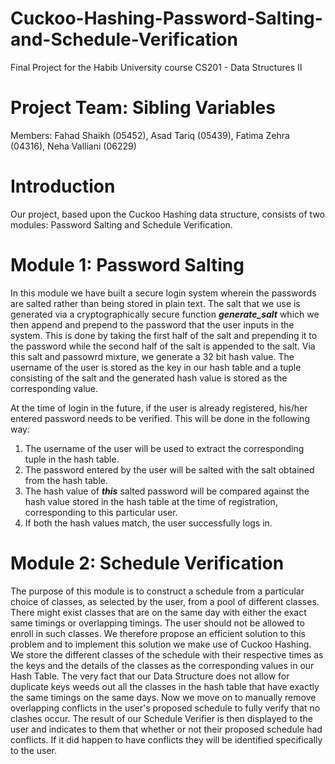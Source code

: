# Cuckoo-Hashing-Password-Salting-and-Schedule-Verification
Final Project for the Habib University course CS201 - Data Structures II

# Project Team: Sibling Variables
Members: Fahad Shaikh (05452), Asad Tariq (05439), Fatima Zehra (04316), Neha Valliani (06229)

# Introduction
Our project, based upon the Cuckoo Hashing data structure, consists of two modules: Password Salting and Schedule Verification.

# Module 1: Password Salting
In this module we have built a secure login system wherein the passwords are salted rather than being stored in plain text. The salt that we use is generated via a cryptographically secure function ***generate_salt*** which we then append and prepend to the password that the user inputs in the system. This is done by taking the first half of the salt and prepending it to the password while the second half of the salt is appended to the salt. Via this salt and passowrd mixture, we generate a 32 bit hash value. The username of the user is stored as the key in our hash table and a tuple consisting of the salt and the generated hash value is stored as the corresponding value.

At the time of login in the future, if the user is already registered, his/her entered password needs to be verified. This will be done in the following way:
1. The username of the user will be used to extract the corresponding tuple in the hash table.
2. The password entered by the user will be salted with the salt obtained from the hash table.
3. The hash value of ***this*** salted password will be compared against the hash value stored in the hash table at the time of registration, corresponding to this particular user.
4. If both the hash values match, the user successfully logs in.


# Module 2: Schedule Verification
The purpose of this module is to construct a schedule from a particular choice of classes, as selected by the user, from a pool of different classes. There might exist classes that are on the same day with either the exact same timings or overlapping timings. The user should not be allowed to enroll in such classes. We therefore propose an efficient solution to this problem and to implement this solution we make use of Cuckoo Hashing. We store the different classes of the schedule with their respective times as the keys and the details of the classes as the corresponding values in our Hash Table.
The very fact that our Data Structure does not allow for duplicate keys weeds out all the classes in the hash table that have exactly the same timings on the same days. Now we move on to manually remove overlapping conflicts in the user's proposed schedule to fully verify that no clashes occur.
The result of our Schedule Verifier is then displayed to the user and indicates to them that whether or not their proposed schedule had conflicts. If it did happen to have conflicts they will be identified specifically to the user.
